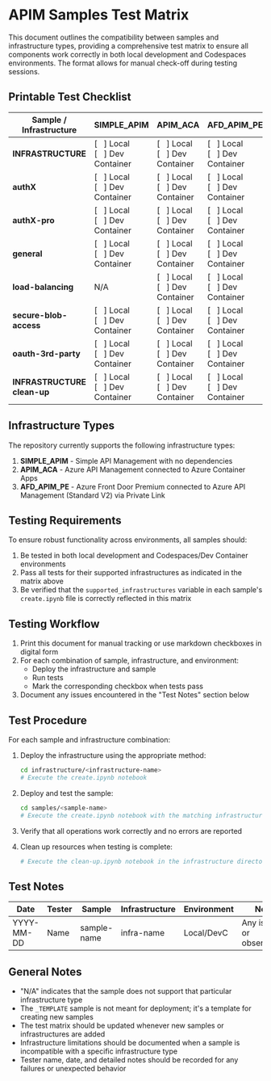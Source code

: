 # APIM Samples Test Matrix

This document outlines the compatibility between samples and infrastructure types, providing a comprehensive test matrix to ensure all components work correctly in both local development and Codespaces environments. The format allows for manual check-off during testing sessions.

## Printable Test Checklist

| Sample / Infrastructure     | SIMPLE_APIM                                                      | APIM_ACA                                                         | AFD_APIM_PE                                                      |
|-----------------------------|------------------------------------------------------------------|------------------------------------------------------------------|------------------------------------------------------------------|
| **INFRASTRUCTURE**          | [&nbsp;&nbsp;&nbsp;] Local<br>[&nbsp;&nbsp;&nbsp;] Dev Container | [&nbsp;&nbsp;&nbsp;] Local<br>[&nbsp;&nbsp;&nbsp;] Dev Container | [&nbsp;&nbsp;&nbsp;] Local<br>[&nbsp;&nbsp;&nbsp;] Dev Container |
| **authX**                   | [&nbsp;&nbsp;&nbsp;] Local<br>[&nbsp;&nbsp;&nbsp;] Dev Container | [&nbsp;&nbsp;&nbsp;] Local<br>[&nbsp;&nbsp;&nbsp;] Dev Container | [&nbsp;&nbsp;&nbsp;] Local<br>[&nbsp;&nbsp;&nbsp;] Dev Container |
| **authX-pro**               | [&nbsp;&nbsp;&nbsp;] Local<br>[&nbsp;&nbsp;&nbsp;] Dev Container | [&nbsp;&nbsp;&nbsp;] Local<br>[&nbsp;&nbsp;&nbsp;] Dev Container | [&nbsp;&nbsp;&nbsp;] Local<br>[&nbsp;&nbsp;&nbsp;] Dev Container |
| **general**                 | [&nbsp;&nbsp;&nbsp;] Local<br>[&nbsp;&nbsp;&nbsp;] Dev Container | [&nbsp;&nbsp;&nbsp;] Local<br>[&nbsp;&nbsp;&nbsp;] Dev Container | [&nbsp;&nbsp;&nbsp;] Local<br>[&nbsp;&nbsp;&nbsp;] Dev Container |
| **load-balancing**          | N/A                                                              | [&nbsp;&nbsp;&nbsp;] Local<br>[&nbsp;&nbsp;&nbsp;] Dev Container | [&nbsp;&nbsp;&nbsp;] Local<br>[&nbsp;&nbsp;&nbsp;] Dev Container |
| **secure-blob-access**      | [&nbsp;&nbsp;&nbsp;] Local<br>[&nbsp;&nbsp;&nbsp;] Dev Container | [&nbsp;&nbsp;&nbsp;] Local<br>[&nbsp;&nbsp;&nbsp;] Dev Container | [&nbsp;&nbsp;&nbsp;] Local<br>[&nbsp;&nbsp;&nbsp;] Dev Container |
| **oauth-3rd-party**         | [&nbsp;&nbsp;&nbsp;] Local<br>[&nbsp;&nbsp;&nbsp;] Dev Container | [&nbsp;&nbsp;&nbsp;] Local<br>[&nbsp;&nbsp;&nbsp;] Dev Container | [&nbsp;&nbsp;&nbsp;] Local<br>[&nbsp;&nbsp;&nbsp;] Dev Container |
| **INFRASTRUCTURE clean-up** | [&nbsp;&nbsp;&nbsp;] Local<br>[&nbsp;&nbsp;&nbsp;] Dev Container | [&nbsp;&nbsp;&nbsp;] Local<br>[&nbsp;&nbsp;&nbsp;] Dev Container | [&nbsp;&nbsp;&nbsp;] Local<br>[&nbsp;&nbsp;&nbsp;] Dev Container |

## Infrastructure Types

The repository currently supports the following infrastructure types:

1. **SIMPLE_APIM** - Simple API Management with no dependencies
2. **APIM_ACA** - Azure API Management connected to Azure Container Apps
3. **AFD_APIM_PE** - Azure Front Door Premium connected to Azure API Management (Standard V2) via Private Link

## Testing Requirements

To ensure robust functionality across environments, all samples should:

1. Be tested in both local development and Codespaces/Dev Container environments
2. Pass all tests for their supported infrastructures as indicated in the matrix above
3. Be verified that the `supported_infrastructures` variable in each sample's `create.ipynb` file is correctly reflected in this matrix

## Testing Workflow

1. Print this document for manual tracking or use markdown checkboxes in digital form
2. For each combination of sample, infrastructure, and environment:
   - Deploy the infrastructure and sample
   - Run tests 
   - Mark the corresponding checkbox when tests pass
3. Document any issues encountered in the "Test Notes" section below

## Test Procedure

For each sample and infrastructure combination:

1. Deploy the infrastructure using the appropriate method:
   ```bash
   cd infrastructure/<infrastructure-name>
   # Execute the create.ipynb notebook
   ```

2. Deploy and test the sample:
   ```bash
   cd samples/<sample-name>
   # Execute the create.ipynb notebook with the matching infrastructure
   ```

3. Verify that all operations work correctly and no errors are reported

4. Clean up resources when testing is complete:
   ```bash
   # Execute the clean-up.ipynb notebook in the infrastructure directory
   ```

## Test Notes

| Date | Tester | Sample | Infrastructure | Environment | Notes |
|------|--------|--------|---------------|-------------|-------|
| YYYY-MM-DD | Name | sample-name | infra-name | Local/DevC | Any issues or observations |

## General Notes

- "N/A" indicates that the sample does not support that particular infrastructure type
- The `_TEMPLATE` sample is not meant for deployment; it's a template for creating new samples
- The test matrix should be updated whenever new samples or infrastructures are added
- Infrastructure limitations should be documented when a sample is incompatible with a specific infrastructure type
- Tester name, date, and detailed notes should be recorded for any failures or unexpected behavior
